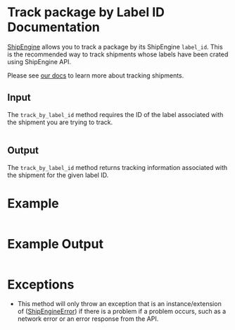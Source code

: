 Track package by Label ID Documentation
=======================================
[ShipEngine](www.shipengine.com) allows you to track a package by its ShipEngine `label_id`. This is the recommended
way to track shipments whose labels have been crated using ShipEngine API.

Please see [our docs](https://www.shipengine.com/docs/tracking/track-by-label-id/) to learn
more about tracking shipments.

Input
------
The `track_by_label_id` method requires the ID of the label associated with the shipment you are trying to track.
```java
```

Output
------
The `track_by_label_id` method returns tracking information associated with the shipment for the given label ID.

Example
=======
```java

```

Example Output
==============
```java

```

Exceptions
==========

- This method will only throw an exception that is an instance/extension of
  ([ShipEngineError]()) if there is a problem if a problem occurs, such as a network
  error or an error response from the API.
